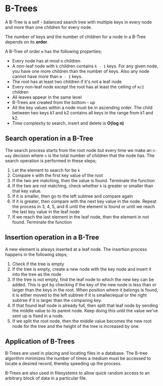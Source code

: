 # B-Trees
A B-Tree is a self - balanced search tree with multiple keys in every node and more
than one children for every node.

The number of keys and the number of children for a node in a B-Tree depends on its
**order**.

A B-Tree of order `m` has the following properties;
- Every node has at most `m` children
- A non-leaf node with `k` children contains `k - 1` keys. For any given node,
you have one more children than the number of keys. Also any node cannot have
more than `m - 1` keys.
- The root has at least two children if it's not a leaf node
- Every non-leaf node except the root has at least the ceiling of `m/2` children
- All leaves appear in the same level
- B-Trees are created from the bottom - up
- All the key values within a node must be in ascending order. The child between two keys k1 and k2 contains all keys in the range from k1 and k2.
- Time complexity to search, insert and delete is **O(log n)**

## Search operation in a B-Tree
The search process starts from the root node but every time we make an `n-way` decision where
`n` is the total number of children that the node has. The search operation is performed
in these steps;
1. Let the element to search for be `k`
1. Compare `k` with the first key value of the root
1. If the two are matching, then the value is found. Terminate the function
1. If the two are not matching, check whether `k` is greater or smaller than that
key value.
1. If it is smaller, then go to the left subtree and compare again
1. If it is greater, then compare with the next key value in the node. Repeat the process
in 3, 4, 5, and 6 until the element is found or until we reach the last key value
in the leaf node
1. If we reach the last element in the leaf node, then the element in not found.
Terminate the function

## Insertion operation in a B-Tree
A new element is always inserted at a leaf node. The insertion process happens in the
following steps;
1. Check if the tree is empty
1. If the tree is empty, create a new node with the key node and insert it into
the tree as the node
1. If the tree is not empty, find the leaf node to which the new key can be added.
This is got by checking if the key of the new node is less than or larger
than the keys in the root. When position where it belongs is found, it is either
moved to the left subtree if it is smaller/equal or the right subtree if it is larger
than the comparing key.
1. If that found leaf node is already full, then split that leaf node by sending
the middle value to its parent node. Keep doing this until the value we've sent
up is fixed in a node.
1. If we split the root node, then the middle value becomes the new root node for
the tree and the height of the tree is increased by one.

## Application of B-Trees
B-Trees are used in placing and locating files in a database. The B-tree
algorithm minimizes the number of times a medium must be accessed to locate a desired record,
thereby speeding up the process.

B-Trees are also used in filesystems to allow quick random access to an arbitrary block
of data in a particular file.
